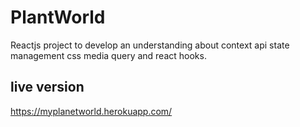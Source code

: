 # PlantWorld
Reactjs project to develop an understanding about context api state management css media query and react hooks.
## live version
https://myplanetworld.herokuapp.com/

